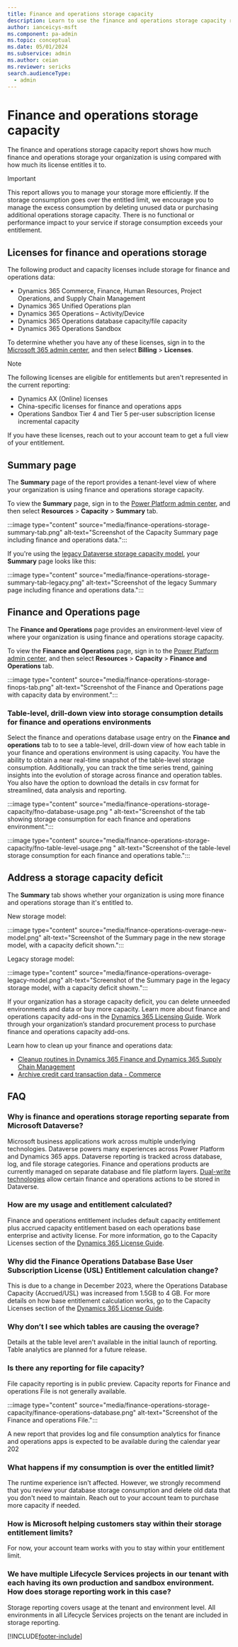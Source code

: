 ```yaml
---
title: Finance and operations storage capacity
description: Learn to use the finance and operations storage capacity report to understand your storage usage vs. your entitlement and get answers to frequently asked questions.
author: ianceicys-msft
ms.component: pa-admin
ms.topic: conceptual
ms.date: 05/01/2024
ms.subservice: admin
ms.author: ceian 
ms.reviewer: sericks 
search.audienceType: 
  - admin
---
```


# Finance and operations storage capacity

The finance and operations storage capacity report shows how much finance and operations storage your organization is using compared with how much its license entitles it to.

> [!IMPORTANT]
> This report allows you to manage your storage more efficiently. If the storage consumption goes over the entitled limit, we encourage you to manage the excess consumption by deleting unused data or purchasing additional operations storage capacity. There is no functional or performance impact to your service if storage consumption exceeds your entitlement.

## Licenses for finance and operations storage

The following product and capacity licenses include storage for finance and operations data:

- Dynamics 365 Commerce, Finance, Human Resources, Project Operations, and Supply Chain Management
- Dynamics 365 Unified Operations plan
- Dynamics 365 Operations – Activity/Device
- Dynamics 365 Operations database capacity/file capacity
- Dynamics 365 Operations Sandbox

To determine whether you have any of these licenses, sign in to the [Microsoft 365 admin center](https://admin.microsoft.com/), and then select **Billing** > **Licenses**.  

> [!NOTE]
> The following licenses are eligible for entitlements but aren't represented in the current reporting:
>
> - Dynamics AX (Online) licenses
> - China-specific licenses for finance and operations apps
> - Operations Sandbox Tier 4 and Tier 5 per-user subscription license incremental capacity  
>
> If you have these licenses, reach out to your account team to get a full view of your entitlement.  

## Summary page

The **Summary** page of the report provides a tenant-level view of where your organization is using finance and operations storage capacity.

To view the **Summary** page, sign in to the [Power Platform admin center](https://admin.powerplatform.microsoft.com), and then select **Resources** > **Capacity** > **Summary** tab.

:::image type="content" source="media/finance-operations-storage-summary-tab.png" alt-text="Screenshot of the Capacity Summary page including finance and operations data.":::

If you're using the [legacy Dataverse storage capacity model](legacy-capacity-storage.md), your **Summary** page looks like this:  

:::image type="content" source="media/finance-operations-storage-summary-tab-legacy.png" alt-text="Screenshot of the legacy Summary page including finance and operations data.":::

## Finance and Operations page

The **Finance and Operations** page provides an environment-level view of where your organization is using finance and operations storage capacity.

To view the **Finance and Operations** page, sign in to the [Power Platform admin center](https://admin.powerplatform.microsoft.com), and then select **Resources** > **Capacity** > **Finance and Operations** tab.

:::image type="content" source="media/finance-operations-storage-finops-tab.png" alt-text="Screenshot of the Finance and Operations page with capacity data by environment.":::

### Table-level, drill-down view into storage consumption details for finance and operations environments
Select the finance and operations database usage entry on the **Finance and operations** tab to to see a table-level, drill-down view of how each table in your finance and operations environment is using capacity. You have the ability to obtain a near real-time snapshot of the table-level storage consumption. Additionally, you can track the time series trend, gaining insights into the evolution of storage across finance and operation tables. You also have the option to download the details in csv format for streamlined, data analysis and reporting.

:::image type="content" source="media/finance-operations-storage-capacity/fno-database-usage.png " alt-text="Screenshot of the tab showing storage consumption for each finance and operations environment.":::

:::image type="content" source="media/finance-operations-storage-capacity/fno-table-level-usage.png " alt-text="Screenshot of the table-level storage consumption for each finance and operations table.":::


## Address a storage capacity deficit

The **Summary** tab shows whether your organization is using more finance and operations storage than it's entitled to.

New storage model:

:::image type="content" source="media/finance-operations-overage-new-model.png" alt-text="Screenshot of the Summary page in the new storage model, with a capacity deficit shown.":::

Legacy storage model:

:::image type="content" source="media/finance-operations-overage-legacy-model.png" alt-text="Screenshot of the Summary page in the legacy storage model, with a capacity deficit shown.":::

If your organization has a storage capacity deficit, you can delete unneeded environments and data or buy more capacity. Learn more about finance and operations capacity add-ons in the [Dynamics 365 Licensing Guide](https://www.microsoft.com/licensing/product-licensing/dynamics365). Work through your organization’s standard procurement process to purchase finance and operations capacity add-ons.

Learn how to clean up your finance and operations data:

- [Cleanup routines in Dynamics 365 Finance and Dynamics 365 Supply Chain Management](/dynamics365/fin-ops-core/dev-itpro/sysadmin/cleanuproutines)
- [Archive credit card transaction data - Commerce](/dynamics365/commerce/dev-itpro/archive-cc-data)

## FAQ

### Why is finance and operations storage reporting separate from Microsoft Dataverse?

Microsoft business applications work across multiple underlying technologies. Dataverse powers many experiences across Power Platform and Dynamics 365 apps. Dataverse reporting is tracked across database, log, and file storage categories. Finance and operations products are currently managed on separate database and file platform layers. [Dual-write technologies](/dynamics365/fin-ops-core/dev-itpro/data-entities/dual-write/dual-write-overview) allow certain finance and operations actions to be stored in Dataverse.

### How are my usage and entitlement calculated?

Finance and operations entitlement includes default capacity entitlement plus accrued capacity entitlement based on each operations base enterprise and activity license. For more information, go to the Capacity Licenses section of the [Dynamics 365 License Guide](https://www.microsoft.com/licensing/product-licensing/dynamics365).

### Why did the Finance Operations Database Base User Subscription License (USL) Entitlement calculation change?
This is due to a change in December 2023, where the Operations Database Capacity (Accrued/USL) was increased from 1.5GB to 4 GB. For more details on how base entitlement calculation works, go to the Capacity Licenses section of the [Dynamics 365 License Guide](https://www.microsoft.com/licensing/product-licensing/dynamics365).

### Why don’t I see which tables are causing the overage?  

Details at the table level aren't available in the initial launch of reporting. Table analytics are planned for a future release.

### Is there any reporting for file capacity?

File capacity reporting is in public preview. Capacity reports for Finance and operations File is not generally available. 

:::image type="content" source="media/finance-operations-storage-capacity/finance-operations-database.png" alt-text="Screenshot of the Finance and operations File.":::

A new report that provides log and file consumption analytics for finance and operations apps is expected to be available during the calendar year 202

### What happens if my consumption is over the entitled limit?

The runtime experience isn't affected. However, we strongly recommend that you review your database storage consumption and delete old data that you don't need to maintain. Reach out to your account team to purchase more capacity if needed.

### How is Microsoft helping customers stay within their storage entitlement limits?

For now, your account team works with you to stay within your entitlement limit.  

### We have multiple Lifecycle Services projects in our tenant with each having its own production and sandbox environment. How does storage reporting work in this case?

Storage reporting covers usage at the tenant and environment level. All environments in all Lifecycle Services projects on the tenant are included in storage reporting.

[!INCLUDE[footer-include](../includes/footer-banner.md)]
